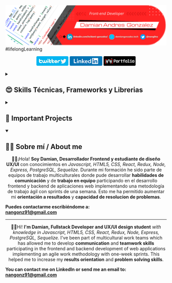 ![profilePic](./src/PortadaGit.png)
#lifelongLearning
<p align='center'>
    <a href='https://twitter.com/nang0nz'><img src='./src/twitterbutton.png' alt='twitter link' /></a>
    <a href='https://www.linkedin.com/in/dami-gonzalez/'><img src='./src/linkedbutton.png' alt='linkedin link' /></a>
    <a href='https://damiangonzalez.tech/'><img src='./src/portfolio.png' alt='portfolio link' /></a>
</p>
<!-- Tech Skills, Frameworks and Libraries SECTION-->
<details>
    <summary><h2>😍 Skills Técnicas, Frameworks y Librerias</h2></summary>
    <img align='center' src='./src/fullstack.png' alt='Tech Skills' >
    <p><h3>HTML, CSS, Javascript, React, Redux, Node, Express, postgresSQL, Sequelize</h3></p>
</details>

<!-- Important Projects SECTION -->
<details>
    <summary><h2>💼 Important Projects</h2></summary>
    <h2>1. Tecnoshop e-commerce App </h2>
    <p>
        <a href='https://www.youtube.com/watch?v=UWWrFgAO3vo' target='_blank'>
        <img src='./src/Youtubelink.png' alt='link to project video' />
        </a>
        <a href='https://e-commerce-tecnoshop.vercel.app/' target='_blank'>
        <img src='./src/worlwideweb.png' alt='link to deployed project' />
        </a>
    </p>
        <details open>
            <summary><h3>Description</h3></summary>
            <p>Agile development team with one week sprints presenting to a Product Owner progress on the <strong>development of a complete E-commerce app</strong> with design and development of basic ecommerce features (CRUD of products, auth, catalog, checkout, etc..).</p>
            <ul>
                <li>Payment gateway integration (Mercado Pago). </li>
                <li>Sending transactional emails (nodemailer). </li>
                <li>Management and sending of newsletters.  </li>
                <li>Administration of shopping cart and product orders. </li>
                <li>User administration, password management.  </li>
                <li>Coordinate project execution through Scrum implementation.  </li>
            </ul>
        </details>    
    <img width='80%' src='./src/Tecnoshop-Screenshots.png' alt='Tecnoshop screenshots'>
    <h2>2. Pokemon Single Page Aplication</h2>
    <p>
        <a href='https://www.youtube.com/watch?v=KTQ11pD6yeg' target='_blank'>
        <img src='./src/Youtubelink.png' alt='link to project video' />
        </a>
        <a href='https://poke-app-seven.vercel.app/' target='_blank'>
        <img src='./src/worlwideweb.png' alt='link to deployed project' />
        </a>
    </p>
    <details open>
        <summary><h3>Description</h3></summary>
        <p>Development of a Single Page Aplication on React, Redux, NodeJS, ExpressJS, Sequelize with <strong>search</strong>, <strong>filtering</strong>, <strong>sorting</strong> and <strong>resource creation</strong>.</p>
    </details>  
    <img width='80%' src='./src/pokemonSPA-screenshots.png' alt='Pokemon screenshots' >
</details>

<!-- About me SECTION -->
<details open>
    <summary><h2>🧑🏻 Sobre mí / About me</h2></summary>
<p align='center'>👋🏻¡Hola! <strong>Soy Damian, Desarrollador Frontend y estudiante
de diseño UX/UI</strong> con conocimientos en <em>Javascript, HTML5, CSS, React, Redux, 
Node, Express, PostgreSQL, Sequelize</em>. Durante mi formación he sido parte de equipos de trabajo multiculturales
donde pude desarrollar <strong>habilidades de comunicación</strong> y de <strong>trabajo en equipo</strong>
participando en el desarrollo frontend y backend de aplicaciones web
implementando una metodología de trabajo ágil con sprints de una
semana. Esto me ha permitido aumentar mi <strong>orientación a resultados</strong> y <strong>capacidad
de resolucion de problemas</strong>.

<strong>Puedes contactarme escribiéndome a:  
nangonz91@gmail.com</strong></p>
<hr>
<p align='center'>👋🏻Hi! <strong>I'm Damian, Fullstack Developer and UX/UI design student</strong>
<em>with knowledge in Javascript, HTML5, CSS, React, Redux, Node, 
Express, PostgreSQL, Sequelize.</em> I've been part of multicultural work teams which has allowed me to develop <strong>communication</strong> and <strong>teamwork skills</strong> participating in the frontend and backend development of web applications implementing an agile work methodology with one-week sprints. This helped me to increase my <strong>results orientation</strong> and <strong>problem solving skills</strong>.

<strong>You can contact me on LinkedIn or send me an email to:  
nangonz91@gmail.com</strong></p> 
</details>
